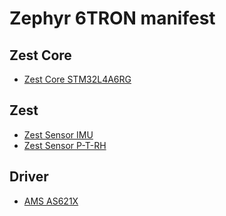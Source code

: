 # Zephyr 6TRON manifest

## Zest Core
- [Zest Core STM32L4A6RG](https://catie-aq.github.io/6tron_www/zest_core_stm32l4a6rg/)

## Zest
- [Zest Sensor IMU](https://catie-aq.github.io/6tron_www/zest_sensor_imu/)
- [Zest Sensor P-T-RH](https://catie-aq.github.io/6tron_www/zest_sensor_p-t-rh/)

## Driver
- [AMS AS621X](https://github.com/catie-aq/zephyr_ams-as621x)
